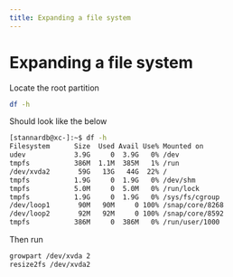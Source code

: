 ```yaml
---
title: Expanding a file system
---
```

# Expanding a file system

Locate the root partition

```bash
df -h
```

Should look like the below 

```bash hl_lines="5"
[stannardb@xc-]:~$ df -h
Filesystem      Size  Used Avail Use% Mounted on
udev            3.9G     0  3.9G   0% /dev
tmpfs           386M  1.1M  385M   1% /run
/dev/xvda2       59G   13G   44G  22% /
tmpfs           1.9G     0  1.9G   0% /dev/shm
tmpfs           5.0M     0  5.0M   0% /run/lock
tmpfs           1.9G     0  1.9G   0% /sys/fs/cgroup
/dev/loop1       90M   90M     0 100% /snap/core/8268
/dev/loop2       92M   92M     0 100% /snap/core/8592
tmpfs           386M     0  386M   0% /run/user/1000
```

Then run

```bash
growpart /dev/xvda 2
resize2fs /dev/xvda2
```
